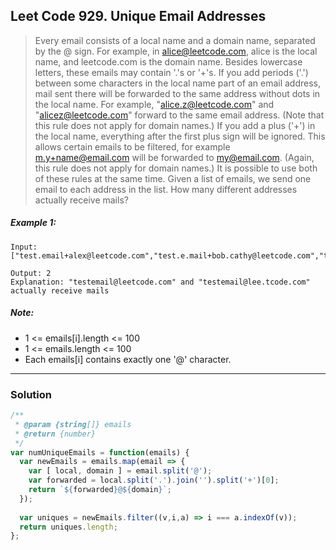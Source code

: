 ## Leet Code 929. Unique Email Addresses
> Every email consists of a local name and a domain name, separated by the @ sign.
> For example, in alice@leetcode.com, alice is the local name, and leetcode.com is the domain name.
> Besides lowercase letters, these emails may contain '.'s or '+'s.
> If you add periods ('.') between some characters in the local name part of an email address, mail sent there will be forwarded to the same address without dots in the local name.  For example, "alice.z@leetcode.com" and "alicez@leetcode.com" forward to the same email address.  (Note that this rule does not apply for domain names.)
> If you add a plus ('+') in the local name, everything after the first plus sign will be ignored. This allows certain emails to be filtered, for example m.y+name@email.com will be forwarded to my@email.com.  (Again, this rule does not apply for domain names.)
> It is possible to use both of these rules at the same time.
> Given a list of emails, we send one email to each address in the list.  How many different addresses actually receive mails? 

##### Example 1:
```
Input: ["test.email+alex@leetcode.com","test.e.mail+bob.cathy@leetcode.com","testemail+david@lee.tcode.com"]

Output: 2
Explanation: "testemail@leetcode.com" and "testemail@lee.tcode.com" actually receive mails
```

##### Note:

- 1 <= emails[i].length <= 100
- 1 <= emails.length <= 100
- Each emails[i] contains exactly one '@' character.

---
### Solution

```javascript
/**
 * @param {string[]} emails
 * @return {number}
 */
var numUniqueEmails = function(emails) {
  var newEmails = emails.map(email => {
    var [ local, domain ] = email.split('@');
    var forwarded = local.split('.').join('').split('+')[0];
    return `${forwarded}@${domain}`;
  });
  
  var uniques = newEmails.filter((v,i,a) => i === a.indexOf(v));
  return uniques.length;
};
```
